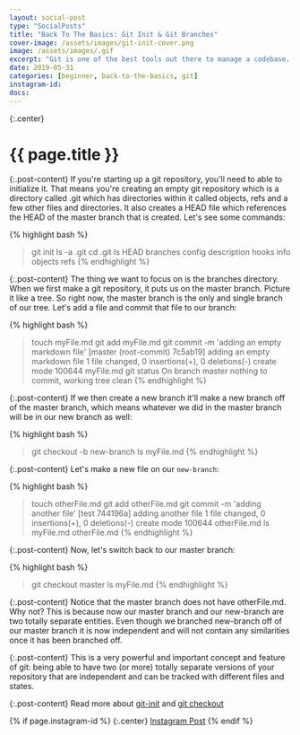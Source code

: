 ```yaml
---
layout: social-post
type: "SocialPosts"
title: "Back To The Basics: Git Init & Git Branches"
cover-image: /assets/images/git-init-cover.png
image: /assets/images/.gif
excerpt: "Git is one of the best tools out there to manage a codebase. Knowing how to initialize a new repo and being able to work under different branches is essential to working in git."
date: 2019-05-31
categories: [beginner, back-to-the-basics, git]
instagram-id: 
docs: 
---
```

{:.center}
# {{ page.title }}

{:.post-content}
If you're starting up a git repository, you'll need to able to initialize it. That means
you're creating an empty git repository which is a directory called .git which has
directories within it called objects, refs and a few other files and directories.
It also creates a HEAD file which references the HEAD of the master branch that is created.
Let's see some commands:

{% highlight bash %}
> git init
> ls -a
.git
> cd .git
> ls
HEAD
branches
config
description
hooks
info
objects
refs
{% endhighlight %}

{:.post-content}
The thing we want to focus on is the branches directory. When we first make a git repository, it puts us
on the master branch. Picture it like a tree. So right now, the master branch
is the only and single branch of our tree. Let's add a file and commit that file
to our branch:

{% highlight bash %}
> touch myFile.md
> git add myFile.md
> git commit -m 'adding an empty markdown file'
[master (root-commit) 7c5ab19] adding an empty markdown file
 1 file changed, 0 insertions(+), 0 deletions(-)
 create mode 100644 myFile.md
> git status
On branch master
nothing to commit, working tree clean
{% endhighlight %}

{:.post-content}
If we then create a new branch it'll make a new branch off of the master branch, which means
whatever we did in the master branch will be in our new branch as well:

{% highlight bash %}
> git checkout -b new-branch
> ls
myFile.md
{% endhighlight %}

{:.post-content}
Let's make a new file on our `new-branch`:

{% highlight bash %}
> touch otherFile.md
> git add otherFile.md
> git commit -m 'adding another file'
[test 744196a] adding another file
 1 file changed, 0 insertions(+), 0 deletions(-)
 create mode 100644 otherFile.md
> ls
myFile.md otherFile.md
{% endhighlight %}

{:.post-content}
Now, let's switch back to our master branch:

{% highlight bash %}
> git checkout master
> ls
myFile.md
{% endhighlight %}

{:.post-content}
Notice that the master branch does not have otherFile.md. Why not? This is because now
our master branch and our new-branch are two totally separate entities. Even though
we branched new-branch off of our master branch it is now independent and will not contain
any similarities once it has been branched off.

{:.post-content}
This is a very powerful and important concept and feature of git: being able
to have two (or more) totally separate versions of your repository that are independent
and can be tracked with different files and states.

{:.post-content}
Read more about <a href="https://git-scm.com/docs/git-init" target="_blank">git-init</a> 
and <a href="" target="_blank">git checkout</a>

{% if page.instagram-id %}
{:.center}
<a class="insta-link" href="https://www.instagram.com/p/{{page.instagram-id}}" target="_blank">Instagram Post</a>
{% endif %}
